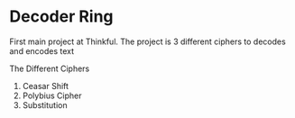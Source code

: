 # Decoder Ring

First main project at Thinkful. The project is 3 different ciphers to decodes and encodes text

The Different Ciphers

1. Ceasar Shift
2. Polybius Cipher
3. Substitution
